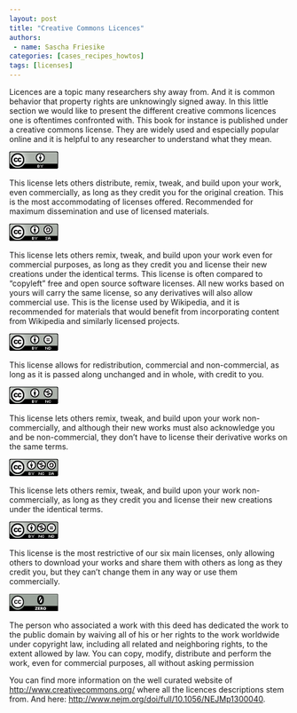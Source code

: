 ```yaml
---
layout: post
title: "Creative Commons Licences"
authors:
 - name: Sascha Friesike
categories: [cases_recipes_howtos]
tags: [licenses]
---
```


Licences are a topic many researchers shy away from. And it is common
behavior that property rights are unknowingly signed away. In this
little section we would like to present the different creative commons
licences one is oftentimes confronted with. This book for instance is
published under a creative commons license. They are widely used and
especially popular online and it is helpful to any researcher to
understand what they mean.

![**CC BY**. Attribution](/images/creative_commons.png)

This license lets others distribute, remix, tweak, and build upon your work, even commercially, as long as they credit you for the original creation. This is the most accommodating of licenses offered. Recommended for maximum dissemination and use of licensed materials.

![**CC BY-SA**. Attribution-ShareAlike](/images/creative_commons_b.png)

This license lets others remix, tweak, and build upon your work even for commercial purposes, as long as they credit you and license their new creations under the identical terms. This license is often compared to “copyleft” free and open source software licenses. All new works based on yours will carry the same license, so any derivatives will also allow commercial use. This is the license used by Wikipedia, and it is recommended for materials that would benefit from incorporating content from Wikipedia and similarly licensed projects.

![**CC BY-ND**. Attribution-NoDerivs](/images/creative_commons_2a.png)

This license allows for redistribution, commercial and non-commercial, as long as it is passed along unchanged and in whole, with credit to you.

![**CC BY-NC**. Attribution-NonCommercial](/images/creative_commons_2b.png)

This license lets others remix, tweak, and build upon your work non-commercially, and although their new works must also acknowledge you and be non-commercial, they don’t have to license their derivative works on the same terms.

![**CC BY-NC-SA**. Attribution-NonCommercial-ShareAlike](/images/creative_commons_3a.png)

This license lets others remix, tweak, and build upon your work non-commercially, as long as they credit you and license their new creations under the identical terms.

![**CC BY-NC-ND**. Attribution-NonCommercial-NoDerivs](/images/creative_commons_3b.png)

This license is the most restrictive of our six main licenses, only allowing others to download your works and share them with others as long as they credit you, but they can’t change them in any way or use them commercially.

![**CC0**. No Copyright: Public Domain](/images/creative_commons_4a.png)

The person who associated a work with this deed has dedicated the work to the public domain by waiving all of his or her rights to the work worldwide under copyright law, including all related and neighboring rights, to the extent allowed by law. You can copy, modify, distribute and perform the work, even for commercial purposes, all without asking permission

You can find more information on the well curated website
of <http://www.creativecommons.org/> where all the licences descriptions stem from. And here:
<http://www.nejm.org/doi/full/10.1056/NEJMp1300040>.
